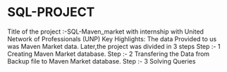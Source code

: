 # SQL-PROJECT
Title of the project :-SQL-Maven_market with internship with United Network of Professionals (UNP)  Key Highlights:  The data Provided to us was Maven Market data. Later,the project was divided in 3 steps Step :- 1 Creating Maven Market database. Step :- 2 Transfering the Data from Backup file to Maven Market database. Step :- 3 Solving Queries
